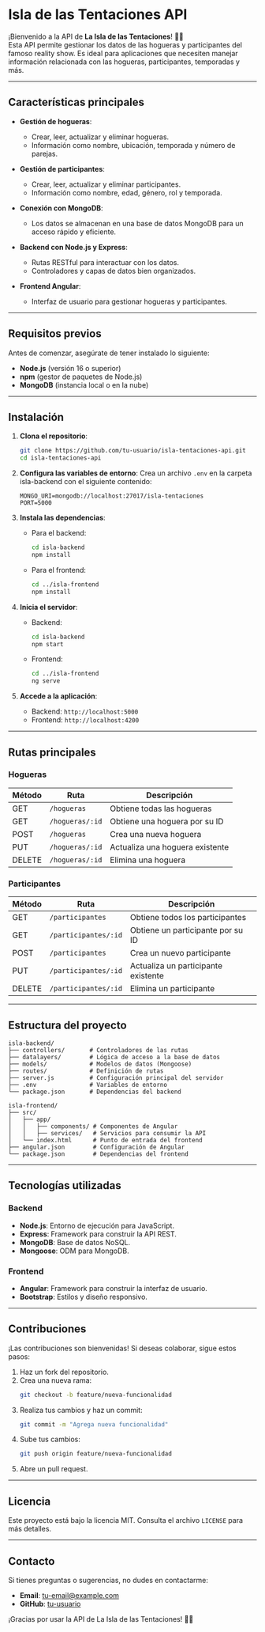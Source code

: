 # **Isla de las Tentaciones API**

¡Bienvenido a la API de **La Isla de las Tentaciones**! 🌴🔥  
Esta API permite gestionar los datos de las hogueras y participantes del famoso reality show. Es ideal para aplicaciones que necesiten manejar información relacionada con las hogueras, participantes, temporadas y más.

---

## **Características principales**

- **Gestión de hogueras**:
  - Crear, leer, actualizar y eliminar hogueras.
  - Información como nombre, ubicación, temporada y número de parejas.

- **Gestión de participantes**:
  - Crear, leer, actualizar y eliminar participantes.
  - Información como nombre, edad, género, rol y temporada.

- **Conexión con MongoDB**:
  - Los datos se almacenan en una base de datos MongoDB para un acceso rápido y eficiente.

- **Backend con Node.js y Express**:
  - Rutas RESTful para interactuar con los datos.
  - Controladores y capas de datos bien organizados.

- **Frontend Angular**:
  - Interfaz de usuario para gestionar hogueras y participantes.

---

## **Requisitos previos**

Antes de comenzar, asegúrate de tener instalado lo siguiente:

- **Node.js** (versión 16 o superior)
- **npm** (gestor de paquetes de Node.js)
- **MongoDB** (instancia local o en la nube)

---

## **Instalación**

1. **Clona el repositorio**:
   ```bash
   git clone https://github.com/tu-usuario/isla-tentaciones-api.git
   cd isla-tentaciones-api
   ```

2. **Configura las variables de entorno**:
   Crea un archivo `.env` en la carpeta isla-backend con el siguiente contenido:
   ```
   MONGO_URI=mongodb://localhost:27017/isla-tentaciones
   PORT=5000
   ```

3. **Instala las dependencias**:
   - Para el backend:
     ```bash
     cd isla-backend
     npm install
     ```
   - Para el frontend:
     ```bash
     cd ../isla-frontend
     npm install
     ```

4. **Inicia el servidor**:
   - Backend:
     ```bash
     cd isla-backend
     npm start
     ```
   - Frontend:
     ```bash
     cd ../isla-frontend
     ng serve
     ```

5. **Accede a la aplicación**:
   - Backend: `http://localhost:5000`
   - Frontend: `http://localhost:4200`

---

## **Rutas principales**

### **Hogueras**
| Método | Ruta               | Descripción                          |
|--------|--------------------|--------------------------------------|
| GET    | `/hogueras`        | Obtiene todas las hogueras           |
| GET    | `/hogueras/:id`    | Obtiene una hoguera por su ID        |
| POST   | `/hogueras`        | Crea una nueva hoguera               |
| PUT    | `/hogueras/:id`    | Actualiza una hoguera existente      |
| DELETE | `/hogueras/:id`    | Elimina una hoguera                  |

### **Participantes**
| Método | Ruta                   | Descripción                          |
|--------|------------------------|--------------------------------------|
| GET    | `/participantes`       | Obtiene todos los participantes      |
| GET    | `/participantes/:id`   | Obtiene un participante por su ID    |
| POST   | `/participantes`       | Crea un nuevo participante           |
| PUT    | `/participantes/:id`   | Actualiza un participante existente  |
| DELETE | `/participantes/:id`   | Elimina un participante              |

---

## **Estructura del proyecto**

```
isla-backend/
├── controllers/       # Controladores de las rutas
├── datalayers/        # Lógica de acceso a la base de datos
├── models/            # Modelos de datos (Mongoose)
├── routes/            # Definición de rutas
├── server.js          # Configuración principal del servidor
├── .env               # Variables de entorno
└── package.json       # Dependencias del backend

isla-frontend/
├── src/
│   ├── app/
│   │   ├── components/ # Componentes de Angular
│   │   ├── services/   # Servicios para consumir la API
│   └── index.html      # Punto de entrada del frontend
├── angular.json        # Configuración de Angular
└── package.json        # Dependencias del frontend
```

---

## **Tecnologías utilizadas**

### **Backend**
- **Node.js**: Entorno de ejecución para JavaScript.
- **Express**: Framework para construir la API REST.
- **MongoDB**: Base de datos NoSQL.
- **Mongoose**: ODM para MongoDB.

### **Frontend**
- **Angular**: Framework para construir la interfaz de usuario.
- **Bootstrap**: Estilos y diseño responsivo.

---

## **Contribuciones**

¡Las contribuciones son bienvenidas! Si deseas colaborar, sigue estos pasos:

1. Haz un fork del repositorio.
2. Crea una nueva rama:
   ```bash
   git checkout -b feature/nueva-funcionalidad
   ```
3. Realiza tus cambios y haz un commit:
   ```bash
   git commit -m "Agrega nueva funcionalidad"
   ```
4. Sube tus cambios:
   ```bash
   git push origin feature/nueva-funcionalidad
   ```
5. Abre un pull request.

---

## **Licencia**

Este proyecto está bajo la licencia MIT. Consulta el archivo `LICENSE` para más detalles.

---

## **Contacto**

Si tienes preguntas o sugerencias, no dudes en contactarme:

- **Email**: tu-email@example.com
- **GitHub**: [tu-usuario](https://github.com/tu-usuario)

¡Gracias por usar la API de La Isla de las Tentaciones! 🌴🔥